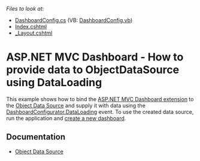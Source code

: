 <!-- default file list -->
*Files to look at*:

* [DashboardConfig.cs](./CS/MVCxDashboard_DataLoading/App_Start/DashboardConfig.cs) (VB: [DashboardConfig.vb](./VB/MVCxDashboard_DataLoading/App_Start/DashboardConfig.vb))
* [Index.cshtml](./CS/MVCxDashboard_DataLoading/Views/Home/Index.cshtml)
* [_Layout.cshtml](./CS/MVCxDashboard_DataLoading/Views/Shared/_Layout.cshtml)
<!-- default file list end -->
# ASP.NET MVC Dashboard - How to provide data to ObjectDataSource using DataLoading

This example shows how to bind the [ASP.NET MVC Dashboard extension](https://docs.devexpress.com/Dashboard/16977/web-dashboard/aspnet-mvc-dashboard-extension) to the [Object Data Source](https://docs.devexpress.com/Dashboard/DevExpress.DashboardCommon.DashboardObjectDataSource) and supply it with data using the [DashboardConfigurator.DataLoading](https://docs.devexpress.com/Dashboard/DevExpress.DashboardWeb.DashboardConfigurator.DataLoading) event. To use the created data source, run the application and [create a new dashboard](https://docs.devexpress.com/Dashboard/116979/web-dashboard/create-dashboards-on-the-web/create-a-dashboard).

## Documentation

- [Object Data Source](https://docs.devexpress.com/Dashboard/401435/web-dashboard/dashboard-backend/register-default-data-sources-for-the-aspnet-mvc-framework/object-data-source)
